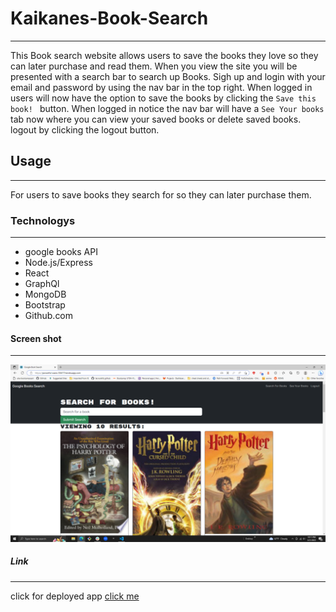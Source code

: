 # Kaikanes-Book-Search
***
This Book search website allows users to save the books they love so they can later purchase and read them. When you view the site you will be presented with a search bar to search up Books. Sigh up and login with your email and password by using the nav bar in the top right. When logged in users will now have the option to save the books by clicking the `Save this book! ` button. When logged in notice the nav bar will have a `See Your books` tab now where you can view your saved books or delete saved books. logout by clicking the logout button. 
## Usage
***
For users to save books they search for so they can later purchase them.
### Technologys
***
* google books API
* Node.js/Express
* React
* GraphQl
* MongoDB
* Bootstrap
* Github.com

#### Screen shot
***
![image](./client/public/deployed.png)
##### Link
***
click for deployed app
[click me](https://powerful-oasis-33417.herokuapp.com/)